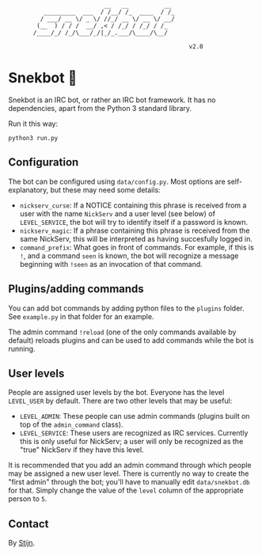 
                               __   __          __     
              _________  ___  / /__/ /_  ____  / /_    
             / ___/ __ \/ _ \/ //_/ __ \/ __ \/ __/    
            (__  ) / / /  __/ ,< / /_/ / /_/ / /_      
           /____/_/ /_/\___/_/|_/_.___/\____/\__/      
                                                       
                                                       v2.0
                                                        
# Snekbot 🐍
Snekbot is an IRC bot, or rather an IRC bot framework. It has
no dependencies, apart from the Python 3 standard library.

Run it this way:

`python3 run.py`

## Configuration
The bot can be configured using `data/config.py`. Most options 
are self-explanatory, but these may need some details:

- `nickserv_curse`: If a NOTICE containing this phrase is 
  received from a user with the name `NickServ` and a user
  level (see below) of `LEVEL_SERVICE`, the bot will try to
  identify itself if a password is known.
- `nickserv_magic`: If a phrase containing this phrase is
  received from the same NickServ, this will be interpreted
  as having succesfully logged in.
- `command_prefix`: What goes in front of commands. For
  example, if this is `!`, and a command `seen` is known,
  the bot will recognize a message beginning with `!seen`
  as an invocation of that command.
  
## Plugins/adding commands
You can add bot commands by adding python files to the
`plugins` folder. See `example.py` in that folder for an
example.

The admin command `!reload` (one of the only commands
available by default) reloads plugins and can be used to
add commands while the bot is running.

## User levels
People are assigned user levels by the bot. Everyone has the
level `LEVEL_USER` by default. There are two other levels 
that may be useful:

- `LEVEL_ADMIN`: These people can use admin commands
  (plugins built on top of the `admin_command` class).
- `LEVEL_SERVICE`: These users are recognized as IRC services.
  Currently this is only useful for NickServ; a user will
  only be recognized as the "true" NickServ if they have this
  level.
  
It is recommended that you add an admin command through which
people may be assigned a new user level. There is currently
no way to create the "first admin" through the bot; you'll have
to manually edit `data/snekbot.db` for that. Simply change
the value of the `level` column of the appropriate person to
`5`.

## Contact
By [Stijn](https://www.github.com/stijnstijn). 
  
